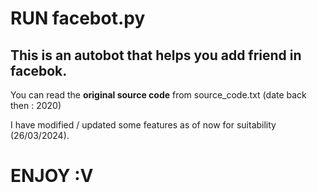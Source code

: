 # RUN facebot.py
## This is an autobot that helps you add friend in facebok.

You can read the **original source code** from source_code.txt (date back then : 2020)

I have modified / updated some features as of now for suitability (26/03/2024).

# ENJOY :V
